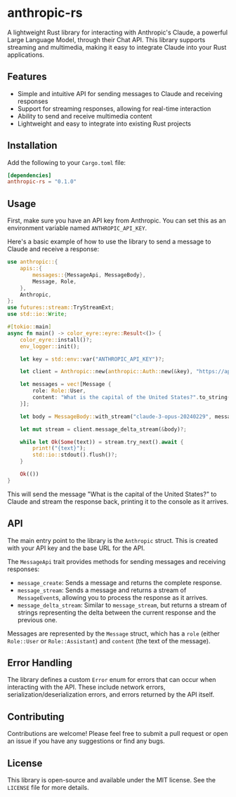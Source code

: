 # anthropic-rs

A lightweight Rust library for interacting with Anthropic's Claude, a powerful Large Language Model, through their Chat API. This library supports streaming and multimedia, making it easy to integrate Claude into your Rust applications.

## Features

- Simple and intuitive API for sending messages to Claude and receiving responses
- Support for streaming responses, allowing for real-time interaction
- Ability to send and receive multimedia content
- Lightweight and easy to integrate into existing Rust projects

## Installation

Add the following to your `Cargo.toml` file:

```toml
[dependencies]
anthropic-rs = "0.1.0"
```

## Usage

First, make sure you have an API key from Anthropic. You can set this as an environment variable named `ANTHROPIC_API_KEY`.

Here's a basic example of how to use the library to send a message to Claude and receive a response:

```rust
use anthropic::{
    apis::{
        messages::{MessageApi, MessageBody},
        Message, Role,
    },
    Anthropic,
};
use futures::stream::TryStreamExt;
use std::io::Write;

#[tokio::main]
async fn main() -> color_eyre::eyre::Result<()> {
    color_eyre::install()?;
    env_logger::init();

    let key = std::env::var("ANTHROPIC_API_KEY")?;

    let client = Anthropic::new(anthropic::Auth::new(&key), "https://api.anthropic.com/v1/");

    let messages = vec![Message {
        role: Role::User,
        content: "What is the capital of the United States?".to_string(),
    }];

    let body = MessageBody::with_stream("claude-3-opus-20240229", messages, 100);

    let mut stream = client.message_delta_stream(&body)?;

    while let Ok(Some(text)) = stream.try_next().await {
        print!("{text}");
        std::io::stdout().flush()?;
    }

    Ok(())
}
```

This will send the message "What is the capital of the United States?" to Claude and stream the response back, printing it to the console as it arrives.

## API

The main entry point to the library is the `Anthropic` struct. This is created with your API key and the base URL for the API.

The `MessageApi` trait provides methods for sending messages and receiving responses:

- `message_create`: Sends a message and returns the complete response.
- `message_stream`: Sends a message and returns a stream of `MessageEvent`s, allowing you to process the response as it arrives.
- `message_delta_stream`: Similar to `message_stream`, but returns a stream of strings representing the delta between the current response and the previous one.

Messages are represented by the `Message` struct, which has a `role` (either `Role::User` or `Role::Assistant`) and `content` (the text of the message).

## Error Handling

The library defines a custom `Error` enum for errors that can occur when interacting with the API. These include network errors, serialization/deserialization errors, and errors returned by the API itself.

## Contributing

Contributions are welcome! Please feel free to submit a pull request or open an issue if you have any suggestions or find any bugs.

## License

This library is open-source and available under the MIT license. See the `LICENSE` file for more details.
